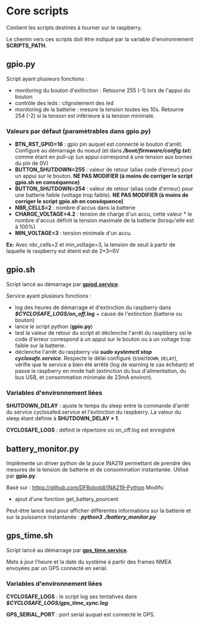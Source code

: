 # Core scripts

Contient les scripts destinés à tourner sur le raspberry.

Le chemin vers ces scripts doit être indiqué par la variable d'environnement **SCRIPTS_PATH**.

## gpio.py

Script ayant plusieurs fonctions :

- monitoring du bouton d'extinction : Retourne 255 (-1) lors de l'appui du bouton
- contrôle des leds : clignotement des led
- monitoring de la batterie : mesure la tension toutes les 10s. Retourne 254 (-2) si la tension est inférieure à la tension minimale.

### Valeurs par défaut (paramètrables dans gpio.py)

- **BTN_RST_GPIO=16** : gpio pin auquel est connecté le bouton d'arrêt. Configuré au démarrage du noeud (et dans ***/boot/firmware/config.txt***) comme étant en pull-up (un appui correspond à une tension aux bornes du pin de 0V)
- **BUTTON_SHUTDOWN=255** : valeur de retour (alias code d'erreur) pour un appui sur le bouton. **NE PAS MODIFIER (à moins de corriger le script gpio.sh en conséquence)**
- **BUTTON_SHUTDOWN=254** : valeur de retour (alias code d'erreur) pour une batterie faible (voltage trop faible). **NE PAS MODIFIER (à moins de corriger le script gpio.sh en conséquence)**
- **NBR_CELLS=2** : nombre d'accus dans la batterie
- **CHARGE_VOLTAGE=4.2** : tension de charge d'un accu, cette valeur * le nombre d'accus définit la tension maximale de la batterie (lorsqu'elle est à 100%)
- **MIN_VOLTAGE=3** : tension minimale d'un accu.

**Ex:** Avec nbr_cells=2 et min_voltage=3, la tension de seuil à partir de laquelle le raspberry est éteint est de 2*3=6V

## gpio.sh

Script lancé au démarrage par [**gpiod.service**](../setup/systemd/README#gpiodservice).

Service ayant plusieurs fonctions :

- log des heures de démarrage et d'extinction du raspberry dans *****$CYCLOSAFE_LOGS**/on_off.log*** + cause de l'extinction (batterie ou bouton)
- lance le script python (**gpio.py**)
- test la valeur de retour du script et déclenche l'arrêt du raspbbery ssi le code d'erreur correspond à un appui sur le bouton ou à un voltage trop faible sur la batterie.
- déclenche l'arrêt du raspberry via ***sudo systemctl stop cyclosafe.service***. Respecte le délai configuré (`$SHUTDOWN_DELAY`), vérifie que le service a bien été arrêté (log de warning le cas échéant) et passe le raspberry en mode halt (extinction du bus d'alimentation, du bus USB, et consommation minimale de 23mA environ).

### Variables d'environnement liées

**SHUTDOWN_DELAY** : ajuste le temps du sleep  entre la commande d'arrêt du service cyclosafed.service et l'extinction du raspberry. La valeur du sleep étant définie à **SHUTDOWN_DELAY + 1**.

**CYCLOSAFE_LOGS** : définit le répertoire où on_off.log est enregistré

## battery_monitor.py

Implémente un driver python de la puce INA219 permettant de prendre des mesures de la tension de batterie et de consommation instantanée. Utilisé par **gpio.py**.

Basé sur : https://github.com/DFRobotdl/INA219-Python
Modifs:
- ajout d'une fonction get_battery_pourcent

Peut-être lancé seul pour afficher différentes informations sur la batterie et sur la puissance instantanée : ***python3 ./battery_monitor.py***

## gps_time.sh

Script lancé au démarrage par [**gps_time.service**](../setup/systemd/README#gps_timeservice).

Mets à jour l'heure et la date du système à partir des frames NMEA envoyées par un GPS connecté en serial.

### Variables d'environnement liées

**CYCLOSAFE_LOGS** : le script log ses tentatives dans ***$CYCLOSAFE_LOGS/gps_time_sync.log***

**GPS_SERIAL_PORT** : port serial auquel est connecté le GPS.



